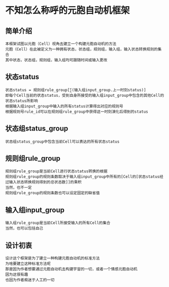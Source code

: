 # 不知怎么称呼的元胞自动机框架
## 简单介绍
    本框架试图以元胞（Cell）视角去建立一个构建元胞自动机的方法
    元胞（Cell）在此被定义为一种拥有状态，状态组，规则组，输入组，输入状态转换规则的集合
    其中状态，状态组，规则组，输入组均可跟随时间或输入更改

## 状态status
    状态status = 规则组rule_group[∑(输入组input_group.上一时刻status)]
    即每个Cell当前的状态status，受到自身所接受的输入组input_group中包含的其他Cell的状态status所影响
    根据输入组input_group中输入的所有status计算得出对应的规则号
    根据规则号rule_id可以在规则组rule_group中获得这一时刻演化后得到的status

## 状态组status_group
    状态组status_group中包含当前Cell可以表达的所有状态status

## 规则组rule_group
    规则组rule_group是当前Cell进行状态status转换的根据
    规则组rule_group的规则条数取决于输入组input_group中所有的[Cell的[状态status经过输入状态转换规则得到的总状态数]]的乘积
    当然，也不一定
    规则组rule_group的规则条数也可以设定固定的缺省值

## 输入组input_group
    输入组rule_group是当前Cell所接受输入的所有Cell的集合
    当然，也可以包括自己

## 设计初衷
    设计这个框架是为了建立一种构建元胞自动机的标准方法
    为啥要建立这种标准方法呢
    那是因为作者想要通过元胞自动机去构建宇宙的一切，或者一个情感元胞自动机
    因为这很有趣
    也因为作者痴迷于人工的一切
